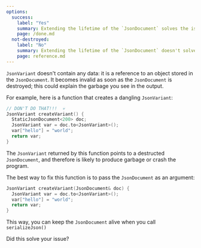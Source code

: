 ```yaml
---
options:
  success:
    label: "Yes"
    summary: Extending the lifetime of the `JsonDocument` solves the issue
    page: /done.md
  not-destroyed:
    label: "No"
    summary: Extending the lifetime of the `JsonDocument` doesn't solve the issue
    page: reference.md
---
```


`JsonVariant` doesn't contain any data: it is a reference to an object stored in the `JsonDocument`. It becomes invalid as soon as the `JsonDocument` is destroyed; this could explain the garbage you see in the output.

For example, here is a function that creates a dangling `JsonVariant`:

```c++
// DON'T DO THAT!!!  💀
JsonVariant createVariant() {
  StaticJsonDocument<200> doc;
  JsonVariant var = doc.to<JsonVariant>();
  var["hello"] = "world";
  return var;
}
```

The `JsonVariant` returned by this function points to a destructed `JsonDocument`, and therefore is likely to produce garbage or crash the program.

The best way to fix this function is to pass the `JsonDocument` as an argument:

```c++
JsonVariant createVariant(JsonDocument& doc) {
  JsonVariant var = doc.to<JsonVariant>();
  var["hello"] = "world";
  return var;
}
```

This way, you can keep the `JsonDocument` alive when you call `serializeJson()`

Did this solve your issue?
